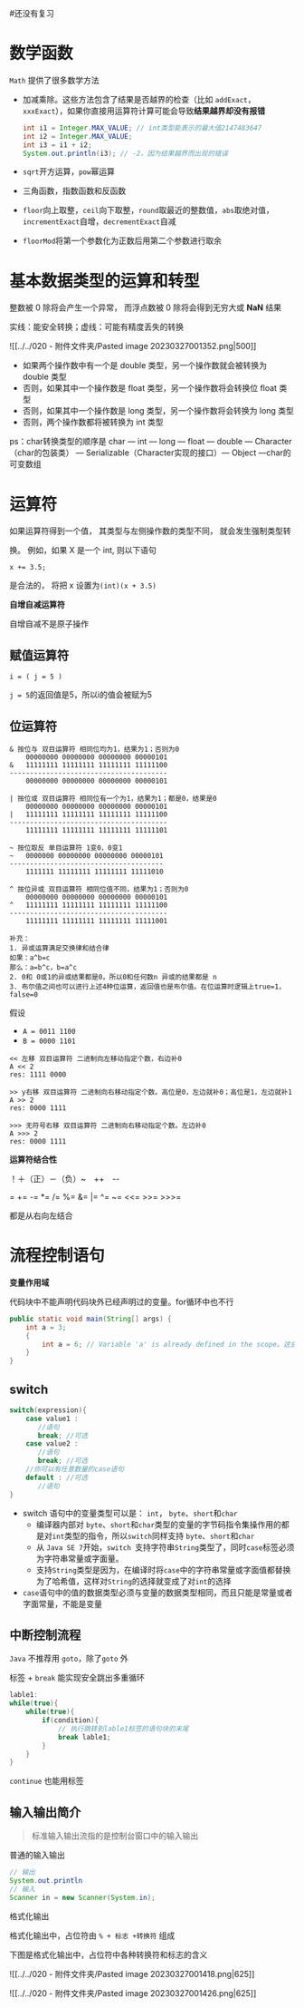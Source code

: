 #还没有复习 

# 数学函数

`Math` 提供了很多数学方法

- 加减乘除。这些方法包含了结果是否越界的检查（比如 `addExact`，`xxxExact`），如果你直接用运算符计算可能会导致**结果越界却没有报错**

  ```java
  int i1 = Integer.MAX_VALUE; // int类型能表示的最大值2147483647
  int i2 = Integer.MAX_VALUE;
  int i3 = i1 + i2;
  System.out.println(i3); // -2，因为结果越界而出现的错误
  ```

- `sqrt`开方运算，`pow`幂运算

- 三角函数，指数函数和反函数

- `floor`向上取整，`ceil`向下取整，`round`取最近的整数值，`abs`取绝对值，`incrementExact`自增，`decrementExact`自减

- `floorMod`将第一个参数化为正数后用第二个参数进行取余


# 基本数据类型的运算和转型

整数被 0 除将会产生一个异常， 而浮点数被 0 除将会得到无穷大或 **NaN** 结果

实线：能安全转换；虚线：可能有精度丢失的转换

![[../../020 - 附件文件夹/Pasted image 20230327001352.png|500]]

- 如果两个操作数中有一个是 double 类型，另一个操作数就会被转换为 double 类型
- 否则，如果其中一个操作数是 float 类型，另一个操作数将会转换位 float 类型
- 否则，如果其中一个操作数是 long 类型，另一个操作数将会转换为 long 类型
- 否则，两个操作数都将被转换为 int 类型


ps：char转换类型的顺序是  char — int — long — float — double — Character（char的包装类） — Serializable（Character实现的接口）— Object —char的可变数组


# 运算符

如果运算符得到一个值， 其类型与左侧操作数的类型不同， 就会发生强制类型转

换。 例如，如果 X 是一个 int, 则以下语句

`x += 3.5;`

是合法的， 将把 x 设置为`(int)(x + 3.5)`


**自增自减运算符**

自增自减不是原子操作


## 赋值运算符

`i = ( j = 5 )`

`j = 5`的返回值是5，所以i的值会被赋为5


## 位运算符

```
& 按位与 双目运算符 相同位均为1，结果为1；否则为0
	00000000 00000000 00000000 00000101
&	11111111 11111111 11111111 11111100
---------------------------------------
	00000000 00000000 00000000 00000101
```


```
| 按位或 双目运算符 相同位有一个为1，结果为1；都是0，结果是0
	00000000 00000000 00000000 00000101
|	11111111 11111111 11111111 11111100
---------------------------------------
	11111111 11111111 11111111 11111101
```


```
~ 按位取反 单目运算符 1变0，0变1
~	0000000 00000000 00000000 00000101
--------------------------------------
	1111111 11111111 11111111 11111010
```


```
^ 按位异或 双目运算符 相同位值不同，结果为1；否则为0
	00000000 00000000 00000000 00000101
^	11111111 11111111 11111111 11111100
---------------------------------------
	11111111 11111111 11111111 11111001
```


```
补充：
1. 异或运算满足交换律和结合律
如果：a^b=c
那么：a=b^c，b=a^c
2. 0和 0或1的异或结果都是0，所以0和任何数n 异或的结果都是 n
3. 布尔值之间也可以进行上述4种位运算，返回值也是布尔值。在位运算时逻辑上true=1，false=0
```


假设	
- `A = 0011 1100`
- `B = 0000 1101`

```
<< 左移 双目运算符 二进制向左移动指定个数，右边补0
A << 2
res: 1111 0000
```


```
>> y右移 双目运算符 二进制向右移动指定个数。高位是0，左边就补0；高位是1，左边就补1
A >> 2
res: 0000 1111
```


```
>>> 无符号右移 双目运算符 二进制向右移动指定个数。左边补0
A >>> 2
res: 0000 1111
```


**运算符结合性**

！＋（正）－（负）~　++　--

=   +=   -=    *=   /=    %=    &=    |=   ^=    ~=   <<=    >>=    >>>=

都是从右向左结合


# 流程控制语句


**变量作用域**

代码块中不能声明代码块外已经声明过的变量。for循环中也不行

```java
public static void main(String[] args) {
    int a = 3;
    {
        int a = 6; // Variable 'a' is already defined in the scope。这会导致程序无法运行
    }
}
```


## switch

```java
switch(expression){
    case value1 :
       //语句
       break; //可选
    case value2 :
       //语句
       break; //可选
    //你可以有任意数量的case语句
    default : //可选
       //语句
}
```

- switch 语句中的变量类型可以是： `int`， `byte`、`short`和`char`
  - 编译器内部对 `byte`、`short`和`char`类型的变量的字节码指令集操作用的都是对`int`类型的指令，所以`switch`同样支持 `byte`、`short`和`char`
  - 从 `Java SE 7`开始，`switch `支持字符串`String`类型了，同时`case`标签必须为字符串常量或字面量。
  - 支持`String`类型是因为，在编译时将`case`中的字符串常量或字面值都替换为了哈希值，这样对`String`的选择就变成了对`int`的选择
- `case`语句中的值的数据类型必须与变量的数据类型相同，而且只能是常量或者字面常量，不能是变量


## 中断控制流程

`Java` 不推荐用 `goto`，除了`goto` 外

标签 + `break` 能实现安全跳出多重循环



```java
lable1:
while(true){
    while(true){
        if(condition){
            // 执行跳转到lable1标签的语句块的末尾
            break lable1;
        }
    }
}
```

`continue` 也能用标签



## 输入输出简介

>  标准输入输出流指的是控制台窗口中的输入输出


普通的输入输出

```java
// 输出
System.out.println
// 输入
Scanner in = new Scanner(System.in);
```


格式化输出

格式化输出中，占位符由 `% + 标志 +转换符` 组成

下图是格式化输出中，占位符中各种转换符和标志的含义

![[../../020 - 附件文件夹/Pasted image 20230327001418.png|625]]

![[../../020 - 附件文件夹/Pasted image 20230327001426.png|625]]